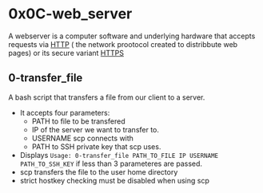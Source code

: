 # 0x0C-web_server

A webserver is a computer software and underlying hardware that accepts requests via
[HTTP]() ( the network prootocol created to distribbute web pages) or its secure variant
[HTTPS]()

## 0-transfer_file

A bash script that transfers a file from our client to a server.
- It accepts four parameters:
    * PATH to file to be transfered
    * IP of the server we want to transfer to.
    * USERNAME scp connects with
    * PATH to SSH private key that scp uses.
- Displays ``` Usage: 0-transfer_file PATH_TO_FILE IP USERNAME PATH_TO_SSH_KEY ``` if less than 3 parameteres are passed.
- scp transfers the file to the user home directory
- strict hostkey checking must be disabled when using scp
